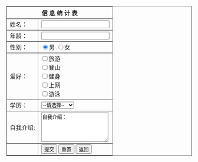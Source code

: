 


<!DOCTYPE html>
<html>
 <head>
  <meta charset="utf-8" />
  <title>作业day1</title>
 </head>
 <body>
 </body>
</html>
<html>
 <table border="1">
  <tr>
   <th colspan="2">信 息 统 计 表</th>
  </tr>
  <tr>
   <td>姓名：</td>
   <td><input type="text" /></td>
  </tr>
  <tr>
   <td>年龄：</td>
   <td><input type="text" /></td>
  </tr>
  <tr>
   <td>性别：</td>
   <td>
    <input name="sex" type="radio" checked />男
    <input name="sex" type="radio" />女
   </td>
  </tr>
  <tr>
   <td>爱好：</td>
   <td>
    <input type="checkbox" value="sleep" name="hobby" />旅游
    <br>
    <input type="checkbox" name="hobby" />登山
    <br>
    <input type="checkbox" name="hobby" />健身
    <br>
    <input type="checkbox" name="hobby" />上网
    <br>
    <input type="checkbox" name="hobby" />游泳
   </td>
  </tr>
  <tr>
   <td>学历：</td>
   <td><select>
     <option value="">--请选择--</option>
     <option value="1">专科</option>
     <option value="2">本科</option>
     <option value="3">硕士</option>
     <option value="4">博士及以上</option>
    </select></td>
  </tr>
  <tr>
   <td>自我介绍:</td>
   <td><textarea cols="20" rows="5">自我介绍：</textarea></td>
  </tr>
  <td></td>
  <td><input type="submit" value="提交">
   <input type="reset" value="重置">
   <input type="button" value="返回"></td>
  </tr>
  <tr>
 </table>
 </body>
</html>
